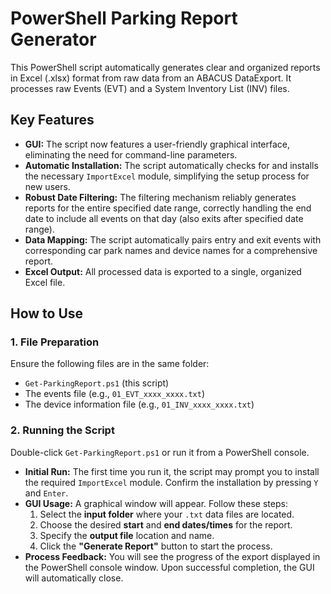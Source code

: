 # PowerShell Parking Report Generator

This PowerShell script automatically generates clear and organized reports in Excel (.xlsx) format from raw data from an ABACUS DataExport. 
It processes raw Events (EVT) and a System Inventory List (INV) files.

## Key Features

* **GUI:** The script now features a user-friendly graphical interface, eliminating the need for command-line parameters.
* **Automatic Installation:** The script automatically checks for and installs the necessary `ImportExcel` module, simplifying the setup process for new users.
* **Robust Date Filtering:** The filtering mechanism reliably generates reports for the entire specified date range, correctly handling the end date to include all events on that day (also exits after specified date range).
* **Data Mapping:** The script automatically pairs entry and exit events with corresponding car park names and device names for a comprehensive report.
* **Excel Output:** All processed data is exported to a single, organized Excel file.

## How to Use

### 1. File Preparation

Ensure the following files are in the same folder:
- `Get-ParkingReport.ps1` (this script)
- The events file (e.g., `01_EVT_xxxx_xxxx.txt`)
- The device information file (e.g., `01_INV_xxxx_xxxx.txt`)

### 2. Running the Script

Double-click `Get-ParkingReport.ps1` or run it from a PowerShell console.

- **Initial Run:** The first time you run it, the script may prompt you to install the required `ImportExcel` module. Confirm the installation by pressing `Y` and `Enter`.
- **GUI Usage:** A graphical window will appear. Follow these steps:
    1.  Select the **input folder** where your `.txt` data files are located.
    2.  Choose the desired **start** and **end dates/times** for the report.
    3.  Specify the **output file** location and name.
    4.  Click the **"Generate Report"** button to start the process.
- **Process Feedback:** You will see the progress of the export displayed in the PowerShell console window. Upon successful completion, the GUI will automatically close.